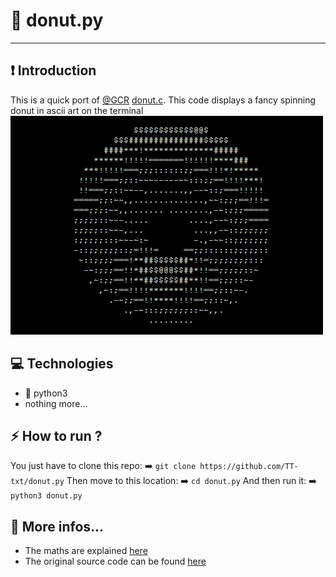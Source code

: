 # 🍩 donut.py
----------------------------------------------------------------
## ❗ Introduction
This is a quick port of [@GCR](https://gist.github.com/gcr/1075131) [donut.c](https://gist.github.com/gcr/1075131).
This code displays a fancy spinning donut in ascii art on the terminal <br/>
[<img src="img/preview.gif">](https://github.com/Goldent00thbrush/ascii_donut)

## 💻 Technologies
- 🐍 python3
- nothing more...

## :zap: How to run ?
You just have to clone this repo:
➡️ `git clone https://github.com/TT-txt/donut.py`
Then move to this location:
➡️ `cd donut.py`
And then run it: 
➡️ `python3 donut.py`

## 📄 More infos...
- The maths are explained [here](https://www.a1k0n.net/2011/07/20/donut-math.html)
- The original source code can be found [here](https://gist.github.com/gcr/1075131)
